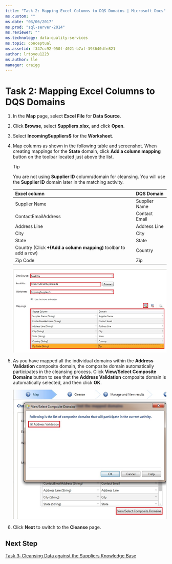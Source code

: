 ```yaml
---
title: "Task 2: Mapping Excel Columns to DQS Domains | Microsoft Docs"
ms.custom: ""
ms.date: "03/06/2017"
ms.prod: "sql-server-2014"
ms.reviewer: ""
ms.technology: data-quality-services
ms.topic: conceptual
ms.assetid: f347cc92-950f-4021-b7af-393640dfe821
author: lrtoyou1223
ms.author: lle
manager: craigg
---
```

# Task 2: Mapping Excel Columns to DQS Domains
    
1.  In the **Map** page, select **Excel File** for **Data Source**.  
  
2.  Click **Browse**, select **Suppliers.xlsx**, and click **Open**.  
  
3.  Select **IncomingSuppliers$** for the **Worksheet**.  
  
4.  Map columns as shown in the following table and screenshot. When creating mappings for the **State** domain, click **Add a column mapping** button on the toolbar located just above the list.  
  
    > [!TIP]  
    >  You are not using **Supplier ID** column/domain for cleansing. You will use the **Supplier ID** domain later in the matching activity.  
  
    |Excel column|DQS Domain|  
    |------------------|----------------|  
    |Supplier Name|Supplier Name|  
    |ContactEmailAddress|Contact Email|  
    |Address Line|Address Line|  
    |City|City|  
    |State|State|  
    |Country (Click **+(Add a column mapping)** toolbar to add a row)|Country|  
    |Zip Code|Zip|  
  
     ![Mappings of Excel Columns to Domains](../../2014/tutorials/media/et-mappingexcelcolumnstodqsdomains-01.jpg "Mappings of Excel Columns to Domains")  
  
5.  As you have mapped all the individual domains within the **Address Validation** composite domain, the composite domain automatically participates in the cleansing process. Click **View/Select Composite Domains** button to see that the **Address Validation** composite domain is automatically selected, and then click **OK**.  
  
     ![View/Select Composite Domains Dialog Box](../../2014/tutorials/media/et-mappingexcelcolumnstodqsdomains-02.jpg "View/Select Composite Domains Dialog Box")  
  
6.  Click **Next** to switch to the **Cleanse** page.  
  
## Next Step  
 [Task 3: Cleansing Data against the Suppliers Knowledge Base](../../2014/tutorials/task-3-cleansing-data-against-the-suppliers-knowledge-base.md)  
  
  
